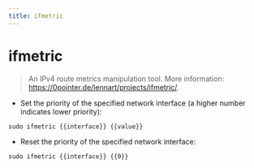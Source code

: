 ```yaml
---
title: ifmetric
---
```

# ifmetric

> An IPv4 route metrics manipulation tool.
> More information: <https://0pointer.de/lennart/projects/ifmetric/>.

- Set the priority of the specified network interface (a higher number indicates lower priority):

`sudo ifmetric {{interface}} {{value}}`

- Reset the priority of the specified network interface:

`sudo ifmetric {{interface}} {{0}}`
